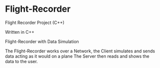 # Flight-Recorder
Flight Recorder Project (C++)

Written in C++

Flight-Recorder with Data Simulation

The Flight-Recorder works over a Network, the Client simulates and sends data acting as it would on a plane
The Server then reads and shows the data to the user.
